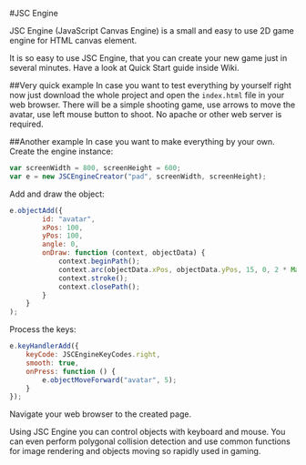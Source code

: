 #JSC Engine

JSC Engine (JavaScript Canvas Engine) is a small and easy to use 2D game engine for HTML canvas element.

It is so easy to use JSC Engine, that you can create your new game just in several minutes. Have a look at Quick Start
guide inside Wiki.

##Very quick example
In case you want to test everything by yourself right now just download the whole project and open the `index.html` file
in your web browser. There will be a simple shooting game, use arrows to move the avatar, use left mouse button to shoot.
No apache or other web server is required.

##Another example
In case you want to make everything by your own. Create the engine instance:
```javascript
var screenWidth = 800, screenHeight = 600;
var e = new JSCEngineCreator("pad", screenWidth, screenHeight);
```

Add and draw the object:
```javascript
e.objectAdd({
        id: "avatar",
        xPos: 100,
        yPos: 100,
        angle: 0,
        onDraw: function (context, objectData) {
            context.beginPath();
            context.arc(objectData.xPos, objectData.yPos, 15, 0, 2 * Math.PI);
            context.stroke();
            context.closePath();
        }
    }
);
```

Process the keys:
```javascript
e.keyHandlerAdd({
    keyCode: JSCEngineKeyCodes.right,
    smooth: true,
    onPress: function () {
        e.objectMoveForward("avatar", 5);
    }
});
```

Navigate your web browser to the created page. 

Using JSC Engine you can control objects with keyboard and mouse. You can even perform polygonal collision detection and use
common functions for image rendering and objects moving so rapidly used in gaming.
